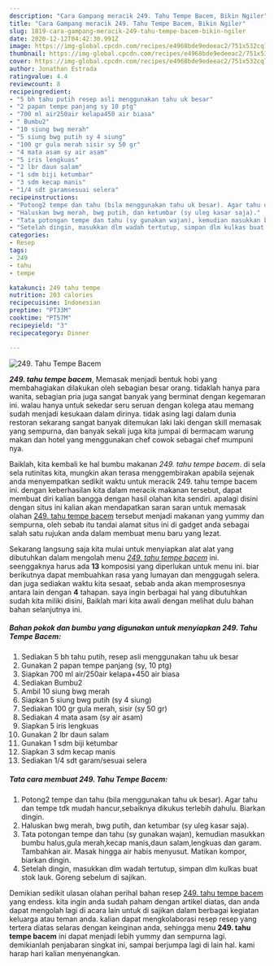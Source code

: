 ```yaml
---
description: "Cara Gampang meracik 249. Tahu Tempe Bacem, Bikin Ngiler"
title: "Cara Gampang meracik 249. Tahu Tempe Bacem, Bikin Ngiler"
slug: 1819-cara-gampang-meracik-249-tahu-tempe-bacem-bikin-ngiler
date: 2020-12-12T04:42:30.991Z
image: https://img-global.cpcdn.com/recipes/e4968bde9edeeac2/751x532cq70/249-tahu-tempe-bacem-foto-resep-utama.jpg
thumbnail: https://img-global.cpcdn.com/recipes/e4968bde9edeeac2/751x532cq70/249-tahu-tempe-bacem-foto-resep-utama.jpg
cover: https://img-global.cpcdn.com/recipes/e4968bde9edeeac2/751x532cq70/249-tahu-tempe-bacem-foto-resep-utama.jpg
author: Jonathan Estrada
ratingvalue: 4.4
reviewcount: 8
recipeingredient:
- "5 bh tahu putih resep asli menggunakan tahu uk besar"
- "2 papan tempe panjang sy 10 ptg"
- "700 ml air250air kelapa450 air biasa"
- " Bumbu2"
- "10 siung bwg merah"
- "5 siung bwg putih sy 4 siung"
- "100 gr gula merah sisir sy 50 gr"
- "4 mata asam sy air asam"
- "5 iris lengkuas"
- "2 lbr daun salam"
- "1 sdm biji ketumbar"
- "3 sdm kecap manis"
- "1/4 sdt garamsesuai selera"
recipeinstructions:
- "Potong2 tempe dan tahu (bila menggunakan tahu uk besar). Agar tahu dan tempe tdk mudah hancur,sebaiknya dikukus terlebih dahulu. Biarkan dingin."
- "Haluskan bwg merah, bwg putih, dan ketumbar (sy uleg kasar saja)."
- "Tata potongan tempe dan tahu (sy gunakan wajan), kemudian masukkan bumbu halus,gula merah,kecap manis,daun salam,lengkuas dan garam. Tambahkan air. Masak hingga air habis menyusut. Matikan kompor, biarkan dingin."
- "Setelah dingin, masukkan dlm wadah tertutup, simpan dlm kulkas buat stok lauk. Goreng sebelum di sajikan."
categories:
- Resep
tags:
- 249
- tahu
- tempe

katakunci: 249 tahu tempe 
nutrition: 203 calories
recipecuisine: Indonesian
preptime: "PT33M"
cooktime: "PT57M"
recipeyield: "3"
recipecategory: Dinner

---
```



![249. Tahu Tempe Bacem](https://img-global.cpcdn.com/recipes/e4968bde9edeeac2/751x532cq70/249-tahu-tempe-bacem-foto-resep-utama.jpg)

<b><i>249. tahu tempe bacem</i></b>, Memasak menjadi bentuk hobi yang membahagiakan dilakukan oleh sebagian besar orang. tidaklah hanya para wanita, sebagian pria juga sangat banyak yang berminat dengan kegemaran ini. walau hanya untuk sekedar seru seruan dengan kolega atau memang sudah menjadi kesukaan dalam dirinya. tidak asing lagi dalam dunia restoran sekarang sangat banyak ditemukan laki laki dengan skill memasak yang sempurna, dan banyak sekali juga kita jumpai di bermacam warung makan dan hotel yang menggunakan chef cowok sebagai chef mumpuni nya.

Baiklah, kita kembali ke hal bumbu makanan <i>249. tahu tempe bacem</i>. di sela sela rutinitas kita, mungkin akan terasa menggembirakan apabila sejenak anda menyempatkan sedikit waktu untuk meracik 249. tahu tempe bacem ini. dengan keberhasilan kita dalam meracik makanan tersebut, dapat membuat diri kalian bangga dengan hasil olahan kita sendiri. apalagi disini dengan situs ini kalian akan mendapatkan saran saran untuk memasak olahan <u>249. tahu tempe bacem</u> tersebut menjadi makanan yang yummy dan sempurna, oleh sebab itu tandai alamat situs ini di gadget anda sebagai salah satu rujukan anda dalam membuat menu baru yang lezat.




Sekarang langsung saja kita mulai untuk menyiapkan alat alat yang dibutuhkan dalam mengolah menu <u><i>249. tahu tempe bacem</i></u> ini. seenggaknya harus ada <b>13</b> komposisi yang diperlukan untuk menu ini. biar berikutnya dapat membuahkan rasa yang lumayan dan menggugah selera. dan juga sediakan waktu kita sesaat, sebab anda akan memprosesnya antara lain dengan <b>4</b> tahapan. saya ingin berbagai hal yang dibutuhkan sudah kita miliki disini, Baiklah mari kita awali dengan melihat dulu bahan bahan selanjutnya ini.

<!--inarticleads1-->

##### Bahan pokok dan bumbu yang digunakan untuk menyiapkan 249. Tahu Tempe Bacem:

1. Sediakan 5 bh tahu putih, resep asli menggunakan tahu uk besar
1. Gunakan 2 papan tempe panjang (sy, 10 ptg)
1. Siapkan 700 ml air/250air kelapa+450 air biasa
1. Sediakan  Bumbu2
1. Ambil 10 siung bwg merah
1. Siapkan 5 siung bwg putih (sy 4 siung)
1. Sediakan 100 gr gula merah, sisir (sy 50 gr)
1. Sediakan 4 mata asam (sy air asam)
1. Siapkan 5 iris lengkuas
1. Gunakan 2 lbr daun salam
1. Gunakan 1 sdm biji ketumbar
1. Siapkan 3 sdm kecap manis
1. Sediakan 1/4 sdt garam/sesuai selera




<!--inarticleads2-->

##### Tata cara membuat 249. Tahu Tempe Bacem:

1. Potong2 tempe dan tahu (bila menggunakan tahu uk besar). Agar tahu dan tempe tdk mudah hancur,sebaiknya dikukus terlebih dahulu. Biarkan dingin.
1. Haluskan bwg merah, bwg putih, dan ketumbar (sy uleg kasar saja).
1. Tata potongan tempe dan tahu (sy gunakan wajan), kemudian masukkan bumbu halus,gula merah,kecap manis,daun salam,lengkuas dan garam. Tambahkan air. Masak hingga air habis menyusut. Matikan kompor, biarkan dingin.
1. Setelah dingin, masukkan dlm wadah tertutup, simpan dlm kulkas buat stok lauk. Goreng sebelum di sajikan.




Demikian sedikit ulasan olahan perihal bahan resep <u>249. tahu tempe bacem</u> yang endess. kita ingin anda sudah paham dengan artikel diatas, dan anda dapat mengolah lagi di acara lain untuk di sajikan dalam berbagai kegiatan keluarga atau teman anda. kalian dapat mengkolaborasi resep resep yang tertera diatas selaras dengan keinginan anda, sehingga menu <b>249. tahu tempe bacem</b> ini dapat menjadi lebih yummy dan sempurna lagi. demikianlah penjabaran singkat ini, sampai berjumpa lagi di lain hal. kami harap hari kalian menyenangkan.
